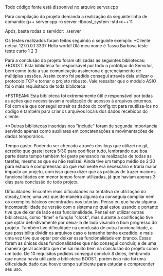 Todo código fonte está disponível no arquivo server.cpp

Para compilação do projeto demanda a realização da seguinte linha de comando:
g++ server.cpp -o server -lboost_system -std=c++11

Após, basta rodas o servidor:
./server

Os testes realizados foram feitos seguindo o seguinte exemplo:
*Cliente
 netcat 127.0.0.1 3337
 <frases aleatorias> Hello world!
 <frases aleatorias> Olá meu nome é Tasso Barbosa
 <frases aleatorias> teste
 <frases aleatorias> teste curto
 <frases aleatorias> 1 2 3

 Para a conclusão do projeto foram utilizadas as seguintes bibliotecas:
 *BOOST: Esta biblioteca foi responsável por todo o protótipo do Servidor,
 bem como toda a sua comunicação assíncrona e gerenciamento de múltiplas sessões.
 Assim como foi pedido consegui através dela utilizar o protocolo TCP e tornar
 o projeto robusto. Vale ressaltar que o módulo ASIO foi o mais requisitado
 de toda biblioteca.

 *FSTREAM: Esta biblioteca foi extremamente útil e responsável por todas as ações
 que necessitavam a realização de acessos à arquivos externos. Foi com ela que
 consegui extrair os dados do config.txt para reutiliza-los no código e também
 para criar os arquivos locais dos dados recebidos do cliente.

 **Outras bibliotecas inseridas nos "include" foram de segunda importancia
 servindo apenas como auxiliares em concatenações e movimentações de dados temporários.

 Tempo gasto:
 Podendo ser checado através dos logs que utilizei no git, acredito
 que gastei cerca 5:30 para codificar tudo, lembrando que boa parte deste tempo
 também foi gasto pensando na realização de todas as tarefas, mesmo as que
 eu não realizei. Ainda tive um tempo médio de 2:30 para estudo e compreensão
 do que realmente era necessário e traria maior impacto ao projeto, com isso
 quero dizer que as práticas de trazer maiores funcionalidades em menor tempo
 foram utilizadas, já que haviam apenas 3 dias para conclusão de todo projeto.

 Dificuldades:
 Encontrei reais dificuldades na tentativa de utilização do steady_timer, uma vez
 que de maneira alguma eu conseguia compilar nem os exemplos básicos encontrados
 nos tutorias. Penso eu que havia alguma incompatibilidade de versão com o sistema
 no qual estou usando e portanto tive que deixar de lado essa funcionalidade. Pensei
 em utilizar outras bibliotecas, como "time" e função "clock", mas durante a codificação
 tive que optar definitivamente por deixa-la de lado visando o bom progresso do projeto.
 Também tive dificuldade na conclusão de outra funcionalidade, a que possibilita dividir
 os arquivos caso o tamanho tenha excedido, e mais uma vez tive que optar por deixar
 essa funcionalidade em branco.
 Essas foram as únicas duas funcionalidades que não consegui concluir, e de uma
 maneira geral acredito que me saí muito bem na conclusão do projeto como um todo.
 De 10 requisitos pedidos consegui concluir 8 deles, lembrando que nunca havia
 utilizado a biblioteca BOOST, porém isso não foi uma dificuldade dado que houve
 tempo suficiente para estudar e compreender seu uso.
